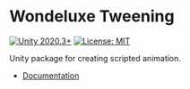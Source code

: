 # **Wondeluxe Tweening**

[![Unity 2020.3+](https://img.shields.io/badge/unity-2020.3%2B-blue.svg)](https://unity3d.com/get-unity/download)
[![License: MIT](https://img.shields.io/badge/License-MIT-brightgreen.svg)](https://github.com/wondeluxe/unity-wondeluxe/blob/main/LICENSE.md)

Unity package for creating scripted animation.

- [Documentation](https://wondeluxe.github.io/unity-docs/tweening)
